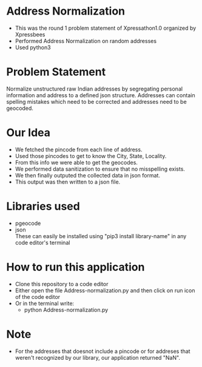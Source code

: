 # Address Normalization
- This was the round 1 problem statement of Xpressathon1.0 organized by Xpressbees
- Performed Address Normalization on random addresses
- Used python3

# Problem Statement
Normalize unstructured raw Indian addresses by segregating personal information and address to a defined json structure. Addresses can contain spelling mistakes which need to be corrected and addresses need to be geocoded.

# Our Idea
- We fetched the pincode from each line of address.
- Used those pincodes to get to know the City, State, Locality.
- From this info we were able to get the geocodes.
- We performed data sanitization to ensure that no misspelling exists.
- We then finally outputed the collected data in json format. 
- This output was then written to a json file.

# Libraries used
- pgeocode
- json<br>
These can easily be installed using "pip3 install library-name" in any code editor's terminal

# How to run this application
- Clone this repository to a code editor
- Either open the file Address-normalization.py and then click on run icon of the code editor
- Or in the terminal write:
    - python Address-normalization.py

# Note
- For the addresses that doesnot include a pincode or for addreses that weren't recognized by our library, our application returned "NaN".

